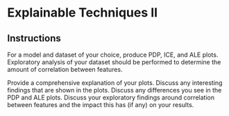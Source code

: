 # Explainable Techniques II
## Instructions

For a model and dataset of your choice, produce PDP, ICE, and ALE plots. Exploratory analysis of your dataset should be performed to determine the amount of correlation between features.  

Provide a comprehensive explanation of your plots. Discuss any interesting findings that are shown in the plots. Discuss any differences you see in the PDP and ALE plots. Discuss your exploratory findings around correlation between features and the impact this has (if any) on your results.



